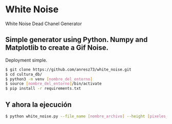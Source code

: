 # White Noise

White Noise Dead Chanel Generator

## Simple generator using Python. Numpy and Matplotlib to create a Gif Noise.

Deployment simple.

```sh
$ git clone https://github.com/anresz73/white_noise.git
$ cd cultura_db/
$ python3 -m venv [nombre_del_entorno]
$ source [nombre_del_entorno]/bin/activate
$ pip install -r requirements.txt
```

## Y ahora la ejecución

```sh
$ python white_noise.py --file_name [nombre_archivo] --height [pixeles_altura] --iframes[cantidad_frames]
```
